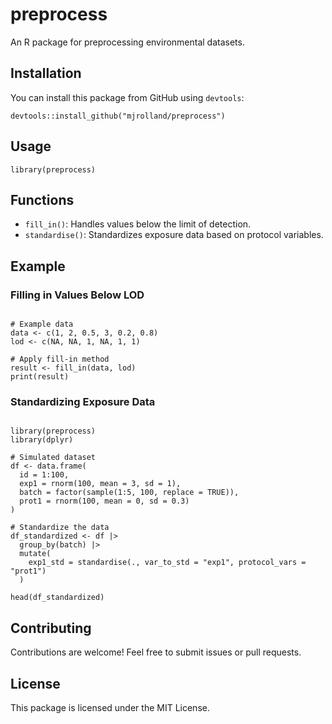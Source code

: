 # preprocess

An R package for preprocessing environmental datasets.

## Installation

You can install this package from GitHub using `devtools`:

```
devtools::install_github("mjrolland/preprocess")
```

## Usage

```
library(preprocess)
```

## Functions

- `fill_in()`: Handles values below the limit of detection.
- `standardise()`: Standardizes exposure data based on protocol variables.

## Example

### Filling in Values Below LOD

```

# Example data
data <- c(1, 2, 0.5, 3, 0.2, 0.8)
lod <- c(NA, NA, 1, NA, 1, 1)

# Apply fill-in method
result <- fill_in(data, lod)
print(result)

```

### Standardizing Exposure Data

```

library(preprocess)
library(dplyr)

# Simulated dataset
df <- data.frame(
  id = 1:100,
  exp1 = rnorm(100, mean = 3, sd = 1),
  batch = factor(sample(1:5, 100, replace = TRUE)),
  prot1 = rnorm(100, mean = 0, sd = 0.3)
)

# Standardize the data
df_standardized <- df |>
  group_by(batch) |>
  mutate(
    exp1_std = standardise(., var_to_std = "exp1", protocol_vars = "prot1")
  )

head(df_standardized)

```

## Contributing

Contributions are welcome! Feel free to submit issues or pull requests.

## License

This package is licensed under the MIT License.
